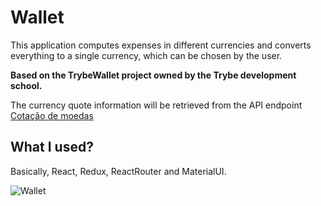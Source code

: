 # Wallet

This application computes expenses in different currencies and converts everything to a single currency, which can be chosen by the user.

**Based on the TrybeWallet project owned by the Trybe development school.**

The currency quote information will be retrieved from the API endpoint <a href="https://docs.awesomeapi.com.br/api-de-moedas">Cotação de moedas</a>

## What I used?

Basically, React, Redux, ReactRouter and MaterialUI.

![Wallet](https://user-images.githubusercontent.com/85763381/143289323-3a8f1641-18f2-44d4-ab4b-ad17297fd848.gif)
